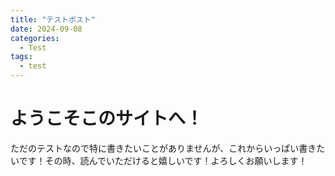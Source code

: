```yaml
---
title: "テストポスト"
date: 2024-09-08
categories:
  - Test
tags:
  - test
---
```



# ようこそこのサイトへ！

ただのテストなので特に書きたいことがありませんが、これからいっぱい書きたいです！その時、読んでいただけると嬉しいです！よろしくお願いします！
